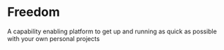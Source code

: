 # Freedom
A capability enabling platform to get up and running as quick as possible with your own personal projects
